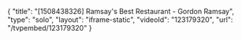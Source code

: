 {
    "title": "[1508438326] Ramsay's Best Restaurant - Gordon Ramsay",
    "type": "solo",
    "layout": "iframe-static",
    "videoId": "123179320",
    "url": "\/tvpembed\/123179320"
}